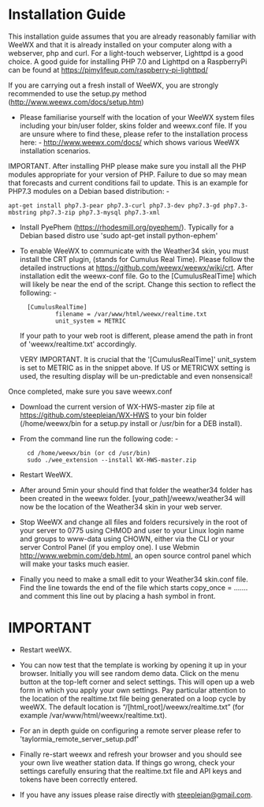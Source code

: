 # Installation Guide

This installation guide assumes that you are already reasonably familiar with WeeWX and that it is already installed on your computer along with a webserver, php and curl. For a light-touch webserver, Lighttpd is a good choice. A good guide for installing PHP 7.0 and Lighttpd on a RaspberryPi can be found at https://pimylifeup.com/raspberry-pi-lighttpd/

If you are carrying out a fresh install of WeeWX, you are strongly recommended to use the setup.py method (http://www.weewx.com/docs/setup.htm)

* Please familiarise yourself with the location of your WeeWX system files including your bin/user folder, skins folder and weewx.conf file. If you are unsure where to find these, please refer to the installation process here: - http://www.weewx.com/docs/ which shows various WeeWX installation scenarios.

IMPORTANT. After installing PHP please make sure you install all the PHP modules appropriate for your version of PHP. Failure to due so may mean that forecasts and current conditions fail to update. This is an example for PHP7.3 modules on a Debian based distribution: -

	apt-get install php7.3-pear php7.3-curl php7.3-dev php7.3-gd php7.3-mbstring php7.3-zip php7.3-mysql php7.3-xml

* Install PyePhem (https://rhodesmill.org/pyephem/). Typically for a Debian based distro use 'sudo apt-get install python-ephem'

* To enable WeeWX to communicate with the Weather34 skin, you must install the CRT plugin, (stands for Cumulus Real Time). Please follow the detailed instructions at https://github.com/weewx/weewx/wiki/crt. After installation edit the weewx-conf file. Go to the  [CumulusRealTime] which will likely be near the end of the script. Change this section to reflect the following: -

		[CumulusRealTime]
    			filename = /var/www/html/weewx/realtime.txt
    			unit_system = METRIC

	If your path to your web root is different, please amend the path in front of 'weewx/realtime.txt' accordingly.
	
	VERY IMPORTANT. It is crucial that the '[CumulusRealTime]' unit_system is set to METRIC as in the snippet above. If US or METRICWX setting is used, the resulting display will be un-predictable and even nonsensical! 

Once completed, make sure you save weewx.conf


* Download the current version of WX-HWS-master zip file at https://github.com/steepleian/WX-HWS to your bin folder (/home/weewx/bin for a setup.py install or /usr/bin for a DEB install).

* From the command line run the following code: -

		cd /home/weewx/bin (or cd /usr/bin)
		sudo ./wee_extension --install WX-HWS-master.zip	

* Restart WeeWX.

* After around 5min your should find that folder the weather34 folder has been created in the weewx folder. [your_path]/weewx/weather34 will now be the location of the Weather34 skin in your web server.

* Stop WeeWX and change all files and folders recursively in the root of your server to 0775 using CHMOD and user to your Linux login name and groups to www-data using CHOWN, either via the CLI or your server Control Panel (if you employ one). I use Webmin http://www.webmin.com/deb.html, an open source control panel which will make your tasks much easier.

* Finally you need to make a small edit to your Weather34 skin.conf file. Find the line towards the end of the file which starts copy_once = ....... and comment this line out by placing a hash symbol in front.

# IMPORTANT

* Restart weeWX.

* You can now test that the template is working by opening it up in your browser. Initially you will see random demo data. Click on the menu button at the top-left corner and select settings. This will open up a web form in which you apply your own settings. Pay particular attention to the location of the realtime.txt file being generated on a loop cycle by weeWX. The default location is “/[html_root]/weewx/realtime.txt” (for example /var/www/html/weewx/realtime.txt).

* For an in depth guide on configuring a remote server please refer to 'taylormia_remote_server_setup.pdf'

* Finally re-start weewx and refresh your browser and you should see your own live weather station data. If things go wrong, check your settings carefully ensuring that the realtime.txt file and API keys and tokens have been correctly entered. 

* If you have any issues please raise directly with steepleian@gmail.com.
